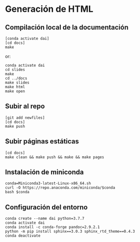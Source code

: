 
# Generación de HTML

## Compilación local de la documentación

    [conda activate dai]
    [cd docs]
    make

or:

    conda activate dai
    cd slides
    make
    cd ../docs
    make slides
    make html
    make open

## Subir al repo

    [git add newfiles]
    [cd docs]
    make push

## Subir páginas estáticas

    [cd docs]
    make clean && make push && make && make pages

## Instalación de miniconda

    conda=Miniconda3-latest-Linux-x86_64.sh 
    curl -O https://repo.anaconda.com/miniconda/$conda
    bash $conda

## Configuración del entorno

    conda create --name dai python=3.7.7
    conda activate dai
    conda install -c conda-forge pandoc=2.9.2.1
    python -m pip install sphinx==3.0.3 sphinx_rtd_theme==0.4.3
    conda deactivate
